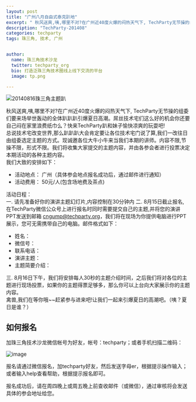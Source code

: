 ```yaml
---
layout: post
title: "广州八月自由式泰克趴地"
excerpt: " 秋风送爽,咦,哪里不对?在广州近40度火爆的闷热天气下, TechParty无节操的组委们要来场举世轰动的全体趴趴趴引爆夏日高潮。屌丝技术宅们这么好的机会你还要自己闷在家里浪费纸巾么？快来TechParty趴和妹子愉快凉爽的玩耍吧! 总说技术宅改变世界,那么趴趴趴大会肯定要让各位技术宅门说了算,我们一改往日由组委选定主题的方式。现诚邀各位大牛小牛来当我们本期的讲师。内容不限,节操不限，形式不限。我们将收集大家提交的主题内容，并由各参会者进行投票决定本期活动的各种主题内容。  "
description: "TechParty-201408"
categories: techparty
tags: 珠三角, 技术, 广州


author:
  name: 珠三角技术沙龙
  twitter: techparty_org
  bio: 打造泛珠三角技术圈线上线下交流的平台
  image: tp.png

---
```



![20140816珠三角主题趴](http://ww2.sinaimg.cn/large/62503f09gw1ej3ulj8bkgj20hs0aitaf.jpg)
 
    
秋风送爽,咦,哪里不对?在广州近40度火爆的闷热天气下, TechParty无节操的组委们要来场举世轰动的全体趴趴趴引爆夏日高潮。屌丝技术宅们这么好的机会你还要自己闷在家里浪费纸巾么？快来TechParty趴和妹子愉快凉爽的玩耍吧!    
总说技术宅改变世界,那么趴趴趴大会肯定要让各位技术宅门说了算,我们一改往日由组委选定主题的方式。现诚邀各位大牛小牛来当我们本期的讲师。内容不限,节操不限，形式不限。我们将收集大家提交的主题内容，并由各参会者进行投票决定本期活动的各种主题内容。    
我们大致的安排如下： 

* 活动地点： 广州（具体参会地点报名成功后，通过邮件进行通知）    
* 活动费用： 50元/人(包含场地费及茶点)   

活动日程：    
一. 请先准备好你的演讲主题幻灯片,内容控制在30分钟内
二. 8月15日截止报名, 在TechParty微信公众号上进行报名时同时需要提交自己的主题,并将您的演讲PPT发送到邮箱 cngump@techparty.org，我们将在现场为你提供电脑进行PPT展示，您可无需携带自己的电脑。邮件格式如下：

* 姓名：    
* 微信号：      
* 联系电话：    
* 演讲主题：    
* 主题简要介绍：  

三.  8月16日下午，我们将安排每人30秒的主题介绍时间，之后我们将对各位的主题进行现场投票，如果你的主题得票足够多，那么你可以上台向大家展示你的主题内容。    
禽兽,我们在等你哦~~赶紧参与进来吧!让我们一起来引爆夏日的高潮吧。（咦？夏日是谁？）    
    

## 如何报名
加珠三角技术沙龙微信帐号为好友，帐号：techparty；或者手机扫描二维码：

![image](http://ww1.sinaimg.cn/large/61c18847gw1e9tzpizmjsj208c08cjs1.jpg)

报名请通过微信报名，加techparty好友，然后发送字母er，根据提示操作输入；或者输入help查看帮助，根据提示报名即可。

报名成功后，请在周四晚上或周五晚上前查收邮件（或微信），通过审核将会发送具体的参会地址给您。



